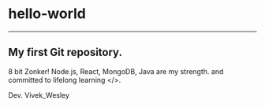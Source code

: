 # hello-world
------------------------------------------------------------
My first Git repository.
------------------------------------------------------------
8 bit Zonker! Node.js, React, MongoDB, Java are my strength.
and committed to lifelong learning </>.

Dev. Vivek_Wesley
